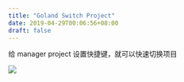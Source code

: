 ```yaml
---
title: "Goland Switch Project"
date: 2019-04-29T00:06:56+08:00
draft: false
---
```


给 manager project 设置快捷键，就可以快速切换项目

![](https://static.zhengxiaowai.cc/2019-04-28-160959.png)